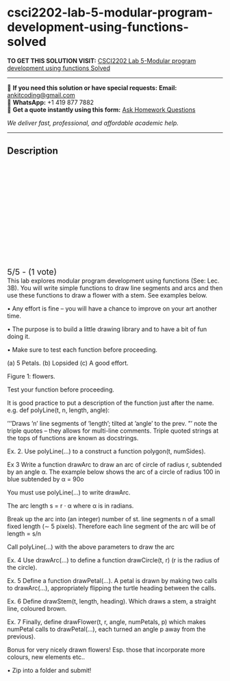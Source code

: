 # csci2202-lab-5-modular-program-development-using-functions-solved
**TO GET THIS SOLUTION VISIT:** [CSCI2202 Lab 5-Modular program development using functions Solved](https://www.ankitcodinghub.com/product/csci2202-this-lab-explores-modular-program-development-using-functions-see-lec-3b-you-will-write-simple-functions-to-draw-line-segments-and-arcs-and-then-use-these-functions-to-draw-a-flower-wi/)


---

📩 **If you need this solution or have special requests:** **Email:** ankitcoding@gmail.com  
📱 **WhatsApp:** +1 419 877 7882  
📄 **Get a quote instantly using this form:** [Ask Homework Questions](https://www.ankitcodinghub.com/services/ask-homework-questions/)

*We deliver fast, professional, and affordable academic help.*

---

<h2>Description</h2>



<div class="kk-star-ratings kksr-auto kksr-align-center kksr-valign-top" data-payload="{&quot;align&quot;:&quot;center&quot;,&quot;id&quot;:&quot;116961&quot;,&quot;slug&quot;:&quot;default&quot;,&quot;valign&quot;:&quot;top&quot;,&quot;ignore&quot;:&quot;&quot;,&quot;reference&quot;:&quot;auto&quot;,&quot;class&quot;:&quot;&quot;,&quot;count&quot;:&quot;1&quot;,&quot;legendonly&quot;:&quot;&quot;,&quot;readonly&quot;:&quot;&quot;,&quot;score&quot;:&quot;5&quot;,&quot;starsonly&quot;:&quot;&quot;,&quot;best&quot;:&quot;5&quot;,&quot;gap&quot;:&quot;4&quot;,&quot;greet&quot;:&quot;Rate this product&quot;,&quot;legend&quot;:&quot;5\/5 - (1 vote)&quot;,&quot;size&quot;:&quot;24&quot;,&quot;title&quot;:&quot;CSCI2202 Lab 5-Modular program development using functions Solved&quot;,&quot;width&quot;:&quot;138&quot;,&quot;_legend&quot;:&quot;{score}\/{best} - ({count} {votes})&quot;,&quot;font_factor&quot;:&quot;1.25&quot;}">

<div class="kksr-stars">

<div class="kksr-stars-inactive">
            <div class="kksr-star" data-star="1" style="padding-right: 4px">


<div class="kksr-icon" style="width: 24px; height: 24px;"></div>
        </div>
            <div class="kksr-star" data-star="2" style="padding-right: 4px">


<div class="kksr-icon" style="width: 24px; height: 24px;"></div>
        </div>
            <div class="kksr-star" data-star="3" style="padding-right: 4px">


<div class="kksr-icon" style="width: 24px; height: 24px;"></div>
        </div>
            <div class="kksr-star" data-star="4" style="padding-right: 4px">


<div class="kksr-icon" style="width: 24px; height: 24px;"></div>
        </div>
            <div class="kksr-star" data-star="5" style="padding-right: 4px">


<div class="kksr-icon" style="width: 24px; height: 24px;"></div>
        </div>
    </div>

<div class="kksr-stars-active" style="width: 138px;">
            <div class="kksr-star" style="padding-right: 4px">


<div class="kksr-icon" style="width: 24px; height: 24px;"></div>
        </div>
            <div class="kksr-star" style="padding-right: 4px">


<div class="kksr-icon" style="width: 24px; height: 24px;"></div>
        </div>
            <div class="kksr-star" style="padding-right: 4px">


<div class="kksr-icon" style="width: 24px; height: 24px;"></div>
        </div>
            <div class="kksr-star" style="padding-right: 4px">


<div class="kksr-icon" style="width: 24px; height: 24px;"></div>
        </div>
            <div class="kksr-star" style="padding-right: 4px">


<div class="kksr-icon" style="width: 24px; height: 24px;"></div>
        </div>
    </div>
</div>


<div class="kksr-legend" style="font-size: 19.2px;">
            5/5 - (1 vote)    </div>
    </div>
This lab explores modular program development using functions (See: Lec. 3B). You will write simple functions to draw line segments and arcs and then use these functions to draw a flower with a stem. See examples below.

• Any effort is fine – you will have a chance to improve on your art another time.

• The purpose is to build a little drawing library and to have a bit of fun doing it.

• Make sure to test each function before proceeding.

(a) 5 Petals. (b) Lopsided (c) A good effort.

Figure 1: flowers.

Test your function before proceeding.

It is good practice to put a description of the function just after the name. e.g. def polyLine(t, n, length, angle):

’’’Draws ’n’ line segments of ’length’; tilted at ’angle’ to the prev. ”’ note the triple quotes – they allows for multi-line comments. Triple quoted strings at the tops of functions are known as docstrings.

Ex. 2. Use polyLine(…) to a construct a function polygon(t, numSides).

Ex 3 Write a function drawArc to draw an arc of circle of radius r, subtended by an angle α. The example below shows the arc of a circle of radius 100 in blue subtended by α = 90o

You must use polyLine(…) to write drawArc.

The arc length s = r · α where α is in radians.

Break up the arc into (an integer) number of st. line segments n of a small fixed length (∼ 5 pixels). Therefore each line segment of the arc will be of length = s/n

Call polyLine(…) with the above parameters to draw the arc

Ex. 4 Use drawArc(…) to define a function drawCircle(t, r) (r is the radius of the circle).

Ex. 5 Define a function drawPetal(…). A petal is drawn by making two calls to drawArc(…), appropriately flipping the turtle heading between the calls.

Ex. 6 Define drawStem(t, length, heading). Which draws a stem, a straight line, coloured brown.

Ex. 7 Finally, define drawFlower(t, r, angle, numPetals, p) which makes numPetal calls to drawPetal(…), each turned an angle p away from the previous).

Bonus for very nicely drawn flowers! Esp. those that incorporate more colours, new elements etc..

• Zip into a folder and submit!
